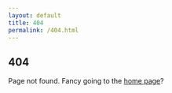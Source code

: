 ```yaml
---
layout: default
title: 404
permalink: /404.html
---
```


## 404

Page not found. Fancy going to the <a href="/">home page</a>?

<script>
var urls = '{"/2018/06/14/softly-softly/":"/blog/2018-06-14-softly-softly/","/2018/06/12/vote-another-day/":"/blog/2018-06-12-vote-another-day/","/2018/05/18/playing-with-eveything-fixing-nothing/":"/blog/2018-05-18-playing-with-eveything-fixing-nothing/","/2018/05/15/commanding-opinion-brexit/":"/blog/2018-05-15-commanding-opinion-brexit/","/2018/04/29/rudd-gone-who-goes-in/":"/blog/2018-04-29-rudd-gone-who-goes-in/","/2018/04/28/a-change-in-tone/":"/blog/2018-04-28-a-change-in-tone/","/2018/04/27/windrush-catching-up-on-rudd/":"/blog/2018-04-27-windrush-catching-up-on-rudd/","/2018/04/19/customs-and-a-border-come-to-a-head/":"/blog/2018-04-19-customs-and-a-border-come-to-a-head/","/2018/04/18/uncustomary-proceedings/":"/blog/2018-04-18-uncustomary-proceedings/","/2018/04/17/windrush-scandal-is-nowhere-near-resolved/":"/blog/2018-04-17-windrush-scandal-is-nowhere-near-resolved/","/2018/04/15/the-windrush-generation-should-be-treated-with-care-and-decency/":"/blog/2018-04-15-the-windrush-generation-should-be-treated-with-care-and-decency/","/2018/02/22/now-aint-that-stupid/":"/blog/2018-02-22-now-aint-that-stupid/","/2018/02/06/east-coast-getting-the-dor/":"/blog/2018-02-06-east-coast-getting-the-dor/","/2017/12/03/may-needs-to-be-socially-responsible/":"/blog/2017-12-03-may-needs-to-be-socially-responsible/","/2017/11/08/comprehensively-incompetent/":"/blog/2017-11-08-comprehensively-incompetent/","/2017/09/17/uk-stats-chief-rebukes-johnson/":"/blog/2017-09-17-uk-stats-chief-rebukes-johnson/","/2017/09/17/brexit-all-going-nowhere/":"/blog/2017-09-17-brexit-all-going-nowhere/","/2017/09/13/unparliamentary-behaviour/":"/blog/2017-09-13-unparliamentary-behaviour/","/2017/09/13/theresa-may-could-reform/":"/blog/2017-09-13-theresa-may-could-reform/","/2017/09/12/west-midlands-transport/":"/blog/2017-09-12-west-midlands-transport/","/2017/09/12/police-raise/":"/blog/2017-09-12-police-raise/","/2016/08/01/on-nomination/":"/blog/2016-08-01-on-nomination/","/2016/03/30/vb-ui/":"/blog/2016-03-30-vb-ui/","/2016/01/28/national-living-wage-how-it-is-not/":"/blog/2016-01-28-national-living-wage-how-it-is-not/","/2015/07/01/the-right-to-be-forgotten-is-wrong-and-here-is-why/":"/blog/2015-07-01-the-right-to-be-forgotten-is-wrong-and-here-is-why/","/2015/05/30/post-to-jekyll-with-a-one-page-cms/":"/blog/2015-05-30-post-to-jekyll-with-a-one-page-cms/","/2015/05/18/speedy-no-more/":"/blog/2015-05-18-speedy-no-more/","/2014/12/23/PJAX-is-the-wrong-approach/":"/blog/2014-12-23-PJAX-is-the-wrong-approach/","/2014/10/26/Meet-Nimrod/":"/blog/2014-10-26-Meet-Nimrod/","/2014/10/24/Give-your-Github-pages-some-Travis-CI/":"/blog/2014-10-24-Give-your-Github-pages-some-Travis-CI/","/2014/10/24/GMod-Loading-Page/":"/blog/2014-10-24-GMod-Loading-Page/","/2014/04/19/Infographic-feature-articles/":"/blog/2014-04-19-Infographic-feature-articles/","/2014/04/18/Cheapcast-android-app/":"/blog/2014-04-18-Cheapcast-android-app/","/2014/04/17/No-Backend-Web-Editing/":"/blog/2014-04-17-No-Backend-Web-Editing/","/2013/01/23/static-versus-dynamic-websites/":"/blog/2013-01-23-static-versus-dynamic-websites/","/2013/01/21/ssh-a-simple-understanding/":"/blog/2013-01-21-ssh-a-simple-understanding/"}';
if(urls[window.location.path]){
  window.location.href="http://ir-g.uk"+urls[window.location.path]+window.location.query+window.location.hash;
}
</script>
